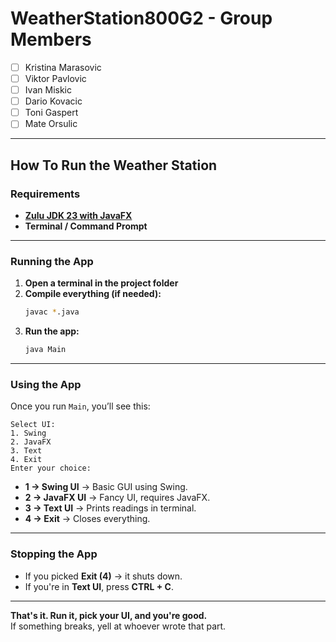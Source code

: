 # WeatherStation800G2 - Group Members

- [ ] Kristina Marasovic
- [ ] Viktor Pavlovic
- [ ] Ivan Miskic
- [ ] Dario Kovacic
- [ ] Toni Gaspert
- [ ] Mate Orsulic

---

## **How To Run the Weather Station**

### **Requirements**

- **[Zulu JDK 23 with JavaFX](https://www.azul.com/downloads/?package=jdk#zulu)**
- **Terminal / Command Prompt**

---

### **Running the App**

1. **Open a terminal in the project folder**
2. **Compile everything (if needed):**
   ```sh
   javac *.java
   ```
3. **Run the app:**
   ```sh
   java Main
   ```

---

### **Using the App**

Once you run `Main`, you’ll see this:

```
Select UI:
1. Swing
2. JavaFX
3. Text
4. Exit
Enter your choice:
```

- **1 → Swing UI** → Basic GUI using Swing.
- **2 → JavaFX UI** → Fancy UI, requires JavaFX.
- **3 → Text UI** → Prints readings in terminal.
- **4 → Exit** → Closes everything.

---

### **Stopping the App**

- If you picked **Exit (4)** → it shuts down.
- If you're in **Text UI**, press **CTRL + C**.

---

**That's it. Run it, pick your UI, and you're good.**  
If something breaks, yell at whoever wrote that part.

